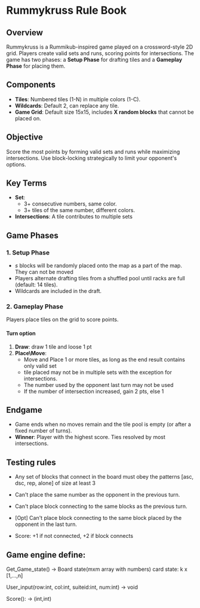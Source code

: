 # Rummykruss Rule Book

## Overview
Rummykruss is a Rummikub-inspired game played on a crossword-style 2D grid. Players create valid sets and runs, scoring points for intersections. The game has two phases: a **Setup Phase** for drafting tiles and a **Gameplay Phase** for placing them.

## Components
- **Tiles**: Numbered tiles (1-N) in multiple colors (1-C).
- **Wildcards**: Default 2, can replace any tile.
- **Game Grid**: Default size 15x15, includes **X random blocks** that cannot be placed on.

## Objective
Score the most points by forming valid sets and runs while maximizing intersections. Use block-locking strategically to limit your opponent's options.

## Key Terms
- **Set**: 
   + 3+ consecutive numbers, same color.
   + 3+ tiles of the same number, different colors.
- **Intersections**: A tile contributes to multiple sets
<!-- 
## Hyperparameters
- **Number Range**:   Default 1–13.
- **Colors**:         Default 4.
- **Grid Size**:      Default 15x15.
- **Blocked Tiles**:  Default 10
- **Rack Capacity**:  Default 14 tiles.
- **Wildcard Count**: Default 2.
- **Moves Per Turn**: Default inf -->

## Game Phases

### 1. Setup Phase
- $s$ blocks will be randomly placed onto the map as a part of the map. They can not be moved
- Players alternate drafting tiles from a shuffled pool until racks are full (default: 14 tiles).
- Wildcards are included in the draft.

### 2. Gameplay Phase
Players place tiles on the grid to score points.

#### Turn option
1. **Draw**: draw 1 tile and loose 1 pt
2. **Place\Move**: 
   - Move and Place 1 or more tiles, as long as the end result contains only valid set
   - tile placed may not be in multiple sets with the exception for intersections.
   - The number used by the opponent last turn may not be used
   - If the number of intersection increased, gain 2 pts, else 1 
   
## Endgame
- Game ends when no moves remain and the tile pool is empty (or after a fixed number of turns).
- **Winner**: Player with the highest score. Ties resolved by most intersections.

<!-- ---------------------------------------------------------- -->
## Testing rules

+ Any set of blocks that connect in the board must obey the patterns [asc, dsc, rep, alone] of size at least 3

+ Can't place the same number as the opponent in the previous turn.

+ Can't place block connecting to the same blocks as the previous turn.

+ [Opt] Can't place block connecting to the same block placed by the opponent in the last turn. 

+ Score:  +1 if not connected, +2 if block connects

## Game engine define:
Get_Game_state() -> 
   Board state(mxm array with numbers)
   card state: k x [1,...,n]

User_input(row:int, col:int, suiteid:int, num:int) -> 
   void

Score(): -> 
   (int,int)